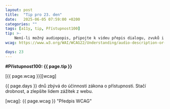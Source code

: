 ```yaml
---
layout: post
title:  "Tip pro 23. den"
date:   2025-06-05 07:59:00 +0200
categories: ""
tags: [a11y, tip, Přístupnost100]
tip: >- 
    Není-li možný audiopopis, připojte k videu přepis dialogu, zvuků i klíčových scén — pomáhá nevidomým i optimalizaci pro vyhledávání.
wcag: https://www.w3.org/WAI/WCAG22/Understanding/audio-description-or-media-alternative-prerecorded

days: 23
---
```

**#Přístupnost100: {{ page.tip }}**

[{{ page.wcag }}][wcag]

{{ page.days }} dnů zbývá do účinnosti zákona o přístupnosti. Stačí drobnost, a zlepšíte lidem zážitek z webu.

[wcag]: {{ page.wcag }} "Předpis WCAG"
